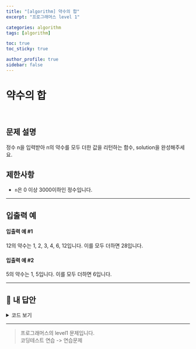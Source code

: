 ```yaml
---
title: "[algorithm] 약수의 합"
excerpt: "프로그래머스 level 1"

categories: algorithm
tags: [algorithm]

toc: true
toc_sticky: true

author_profile: true
sidebar: false
---
```


# 약수의 합

<br/>

## 문제 설명

정수 n을 입력받아 n의 약수를 모두 더한 값을 리턴하는 함수, solution을 완성해주세요.

## 제한사항

- `n`은 0 이상 3000이하인 정수입니다.

---

## 입출력 예

#### 입출력 예 #1

12의 약수는 1, 2, 3, 4, 6, 12입니다. 이를 모두 더하면 28입니다.

#### 입출력 예 #2

5의 약수는 1, 5입니다. 이를 모두 더하면 6입니다.

---

## 🐤 내 답안

<details>
<summary>코드 보기</summary>
<div markdown="1">

```js
function solution(n) {
  let answer = n;

  for (let i = 1; i <= n / 2; i++) {
    if (n % i === 0) {
      answer += i;
    }
  }
  return answer;
}
```

</div>
</details>

---

> 프로그래머스의 level1 문제입니다.<br />
> 코딩테스트 연습 -> 연습문제
